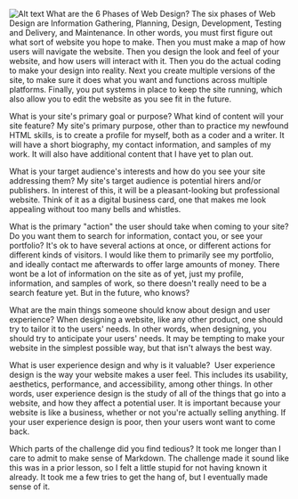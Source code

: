 ![Alt text](/phase-0/week-2/imgs/site-map.png)
What are the 6 Phases of Web Design?
The six phases of Web Design are Information Gathering, Planning, Design, Development, Testing and Delivery, and Maintenance. In other words, you must first figure out what sort of website you hope to make. Then you must make a map of how users will navigate the website. Then you design the look and feel of your website, and how users will interact with it. Then you do the actual coding to make your design into reality. Next you create multiple versions of the site, to make sure it does what you want and functions across multiple platforms. Finally, you put systems in place to keep the site running, which also allow you to edit the website as you see fit in the future.

What is your site's primary goal or purpose? What kind of content will your site feature?
My site's primary purpose, other than to practice my newfound HTML skills, is to create a profile for myself, both as a coder and a writer. It will have a short biography, my contact information, and samples of my work. It will also have additional content that I have yet to plan out.

What is your target audience's interests and how do you see your site addressing them?
My site's target audience is potential hirers and/or publishers. In interest of this, it will be a pleasant-looking but professional website. Think of it as a digital business card, one that makes me look appealing without too many bells and whistles.

What is the primary "action" the user should take when coming to your site? Do you want them to search for information, contact you, or see your portfolio? It's ok to have several actions at once, or different actions for different kinds of visitors.
I would like them to primarily see my portfolio, and ideally contact me afterwards to offer large amounts of money. There wont be a lot of information on the site as of yet, just my profile, information, and samples of work, so there doesn't really need to be a search feature yet. But in the future, who knows?

What are the main things someone should know about design and user experience?
When designing a website, like any other product, one should try to tailor it to the users' needs. In other words, when designing, you should try to anticipate your users' needs. It may be tempting to make your website in the simplest possible way, but that isn't always the best way.

What is user experience design and why is it valuable? 
User experience design is the way your website makes a user feel. This includes its usability, aesthetics, performance, and accessibility, among other things. In other words, user experience design is the study of all of the things that go into a website, and how they affect a potential user. It is important because your website is like a business, whether or not you're actually selling anything. If your user experience design is poor, then your users wont want to come back.

Which parts of the challenge did you find tedious?
It took me longer than I care to admit to make sense of Markdown. The challenge made it sound like this was in a prior lesson, so I felt a little stupid for not having known it already. It took me a few tries to get the hang of, but I eventually made sense of it.
